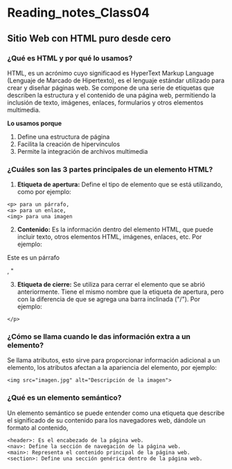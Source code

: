 # Reading_notes_Class04
## Sitio Web con HTML puro desde cero

### ¿Qué es HTML y por qué lo usamos? ###
HTML, es un acrónimo cuyo significaod es HyperText Markup Language (Lenguaje de Marcado de Hipertexto), es el lenguaje estándar utilizado para crear y diseñar páginas web. Se compone de una serie de etiquetas que describen la estructura y el contenido de una página web, permitiendo la inclusión de texto, imágenes, enlaces, formularios y otros elementos multimedia.

**Lo usamos porque**
  1. Define una estructura de página
  1. Facilita la creación de hipervínculos
  1. Permite la integración de archivos multimedia

### ¿Cuáles son las 3 partes principales de un elemento HTML? ###

  1. **Etiqueta de apertura:** Define el tipo de elemento que se está utilizando, como por ejemplo:
```
<p> para un párrafo,
<a> para un enlace,
<img> para una imagen
```
  2. **Contenido:** Es la información dentro del elemento HTML, que puede incluir texto, otros elementos HTML, imágenes, enlaces, etc. Por ejemplo:
<p>Este es un párrafo</p>, "
 
  3. **Etiqueta de cierre:** Se utiliza para cerrar el elemento que se abrió anteriormente. Tiene el mismo nombre que la etiqueta de apertura, pero con la diferencia de que se agrega una barra inclinada ("/"). 
Por ejemplo:
```
</p> 
```
### ¿Cómo se llama cuando le das información extra a un elemento? ###
Se llama atributos, esto sirve para proporcionar información adicional a un elemento, los atributos afectan a la apariencia del elemento, por ejemplo:
```
<img src="imagen.jpg" alt="Descripción de la imagen">
```
### ¿Qué es un elemento semántico? ###
Un elemento semántico se puede entender como una etiqueta que describe el significado de su contenido para los navegadores web, dándole un formato al contenido,

```
<header>: Es el encabezado de la página web.
<nav>: Define la sección de navegación de la página web.
<main>: Representa el contenido principal de la página web.
<section>: Define una sección genérica dentro de la página web.
```
